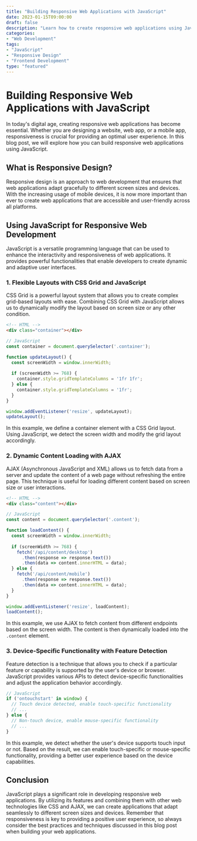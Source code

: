 ```yaml
--- 
title: "Building Responsive Web Applications with JavaScript"
date: 2023-01-15T09:00:00
draft: false
description: "Learn how to create responsive web applications using JavaScript"
categories:
- "Web Development"
tags:
- "JavaScript"
- "Responsive Design"
- "Frontend Development"
type: "featured"
--- 
```


# Building Responsive Web Applications with JavaScript

In today's digital age, creating responsive web applications has become essential. Whether you are designing a website, web app, or a mobile app, responsiveness is crucial for providing an optimal user experience. In this blog post, we will explore how you can build responsive web applications using JavaScript.

## What is Responsive Design?

Responsive design is an approach to web development that ensures that web applications adapt gracefully to different screen sizes and devices. With the increasing usage of mobile devices, it is now more important than ever to create web applications that are accessible and user-friendly across all platforms.

## Using JavaScript for Responsive Web Development

JavaScript is a versatile programming language that can be used to enhance the interactivity and responsiveness of web applications. It provides powerful functionalities that enable developers to create dynamic and adaptive user interfaces.

### 1. Flexible Layouts with CSS Grid and JavaScript

CSS Grid is a powerful layout system that allows you to create complex grid-based layouts with ease. Combining CSS Grid with JavaScript allows us to dynamically modify the layout based on screen size or any other condition.

```html
<!-- HTML -->
<div class="container"></div>
```

```javascript
// JavaScript
const container = document.querySelector('.container');

function updateLayout() {
  const screenWidth = window.innerWidth;
  
  if (screenWidth >= 768) {
    container.style.gridTemplateColumns = '1fr 1fr';
  } else {
    container.style.gridTemplateColumns = '1fr';
  }
}

window.addEventListener('resize', updateLayout);
updateLayout();
```

In this example, we define a container element with a CSS Grid layout. Using JavaScript, we detect the screen width and modify the grid layout accordingly.

### 2. Dynamic Content Loading with AJAX

AJAX (Asynchronous JavaScript and XML) allows us to fetch data from a server and update the content of a web page without refreshing the entire page. This technique is useful for loading different content based on screen size or user interactions.

```html
<!-- HTML -->
<div class="content"></div>
```

```javascript
// JavaScript
const content = document.querySelector('.content');

function loadContent() {
  const screenWidth = window.innerWidth;
  
  if (screenWidth >= 768) {
    fetch('/api/content/desktop')
      .then(response => response.text())
      .then(data => content.innerHTML = data);
  } else {
    fetch('/api/content/mobile')
      .then(response => response.text())
      .then(data => content.innerHTML = data);
  }
}

window.addEventListener('resize', loadContent);
loadContent();
```

In this example, we use AJAX to fetch content from different endpoints based on the screen width. The content is then dynamically loaded into the `.content` element.

### 3. Device-Specific Functionality with Feature Detection

Feature detection is a technique that allows you to check if a particular feature or capability is supported by the user's device or browser. JavaScript provides various APIs to detect device-specific functionalities and adjust the application behavior accordingly.

```javascript
// JavaScript
if ('ontouchstart' in window) {
  // Touch device detected, enable touch-specific functionality
  // ...
} else {
  // Non-touch device, enable mouse-specific functionality
  // ...
}
```

In this example, we detect whether the user's device supports touch input or not. Based on the result, we can enable touch-specific or mouse-specific functionality, providing a better user experience based on the device capabilities.

## Conclusion

JavaScript plays a significant role in developing responsive web applications. By utilizing its features and combining them with other web technologies like CSS and AJAX, we can create applications that adapt seamlessly to different screen sizes and devices. Remember that responsiveness is key to providing a positive user experience, so always consider the best practices and techniques discussed in this blog post when building your web applications.

